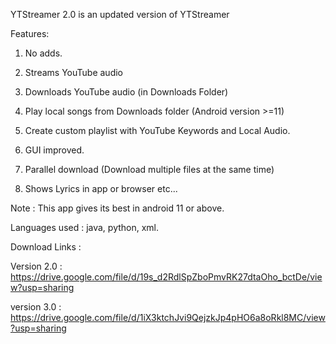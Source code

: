 YTStreamer 2.0 is an updated version of YTStreamer

Features:

  1. No adds.

  2. Streams YouTube audio

  3. Downloads YouTube audio (in Downloads Folder)
  
  4. Play local songs from Downloads folder (Android version >=11)
  
  5. Create custom playlist with YouTube Keywords and Local Audio.
  
  6. GUI improved.
  
  7. Parallel download (Download multiple files at the same time)
  
  8. Shows Lyrics in app or browser etc...

  Note : This app gives its best in android 11 or above.
  
  Languages used : java, python, xml.
  

Download Links :

Version 2.0 : https://drive.google.com/file/d/19s_d2RdlSpZboPmvRK27dtaOho_bctDe/view?usp=sharing

version 3.0 : https://drive.google.com/file/d/1iX3ktchJvi9QejzkJp4pHO6a8oRkl8MC/view?usp=sharing
